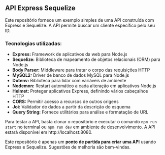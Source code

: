 ## API Express Sequelize

Este repositório fornece um exemplo simples de uma API construída com Express e Sequelize. A API permite buscar um cliente específico pelo seu ID.

### Tecnologias utilizadas:
* **Express:** Framework de aplicativos da web para Node.js
* **Sequelize:** Biblioteca de mapeamento de objetos relacionais (ORM) para Node.js
* **Body Parser:** Middleware para tratar o corpo das requisições HTTP
* **MySQL2:** Driver de banco de dados MySQL para Node.js
* **Dotenv:** Biblioteca para lidar com variáveis de ambiente
* **Nodemon:** Restart automático a cada alteração em aplicativos Node.js
* **Helmet:** Proteger aplicativos Express, definindo vários cabeçalhos HTTP
* **CORS:** Permitir acesso a recursos de outros origens
* **Joi:** Validador de dados a partir da descrição do esquema
* **Query String:** Fornece utilitários para análise e formatação de URL

Para testar a API, basta clonar o repositório e executar o comando ```npm run start``` no terminal ou ```npm run dev``` em ambiente de desenvolvimento. A API estará disponível em http://localhost:8080.

Este repositório é apenas um **ponto de partida para criar uma API** usando Express e Sequelize. Sugestões de melhoria são bem-vindas.